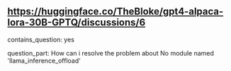 ## https://huggingface.co/TheBloke/gpt4-alpaca-lora-30B-GPTQ/discussions/6

contains_question: yes

question_part: How can i resolve the  problem about  No module named 'llama_inference_offload'